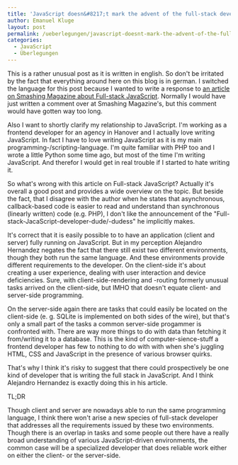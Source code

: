 ```yaml
---
title: 'JavaScript doesn&#8217;t mark the advent of the full-stack developer'
author: Emanuel Kluge
layout: post
permalink: /ueberlegungen/javascript-doesnt-mark-the-advent-of-the-full-stack-developer/
categories:
  - JavaScript
  - Überlegungen
---
```


This is a rather unusual post as it is written in english. So don't be irritated by the fact that everything around here on this blog is in german. I switched the language for this post because I wanted to write a response to [an article on Smashing Magazine about Full-stack JavaScript](http://coding.smashingmagazine.com/2013/11/21/introduction-to-full-stack-javascript/). Normally I would have just written a comment over at Smashing Magazine's, but this comment would have gotten way too long.

Also I want to shortly clarify my relationship to JavaScript. I'm working as a frontend developer for an agency in Hanover and I actually love writing JavaScript. In fact I have to love writing JavaScript as it is my main programming-/scripting-language. I'm quite familiar with PHP too and I wrote a little Python some time ago, but most of the time I'm writing JavaScript. And therefor I would get in real trouble if I started to hate writing it.

So what's wrong with this article on Full-stack JavaScript? Actually it's overall a good post and provides a wide overview on the topic. But beside the fact, that I disagree with the author when he states that asynchronous, callback-based code is easier to read and understand than synchronous (linearly written) code (e.g. PHP), I don't like the announcement of the "Full-stack-JacaScript-developer-dude/-dudess" he implicitly makes.

It's correct that it is easily possible to to have an application (client and server) fully running on JavaScript. But in my perception Alejandro Hernandez negates the fact that there still exist two different environments, though they both run the same language. And these environments provide different requirements to the developer. On the client-side it's about creating a user experience, dealing with user interaction and device deficiencies. Sure, with client-side-rendering and -routing formerly unusual tasks arrived on the client-side, but IMHO that doesn't equate client- and server-side programming.

On the server-side again there are tasks that could easily be located on the client-side (e. g. SQLite is implemented on both sides of the wire), but that's only a small part of the tasks a common server-side progammer is confronted with. There are way more things to do with data than fetching it from/writing it to a database. This is the kind of computer-sience-stuff a frontend developer has few to nothing to do with with when she's juggling HTML, CSS and JavaScript in the presence of various browser quirks.

That's why I think it's risky to suggest that there could prospectively be one kind of developer that is writing the full stack in JavaScript. And I think Alejandro Hernandez is exactly doing this in his article.

TL;DR

Though client and server are nowadays able to run the same programming language, I think there won't arise a new species of full-stack developer that addresses all the requirements issued by these two environments. Though there is an overlap in tasks and some people out there have a really broad understanding of various JavaScript-driven environments, the common case will be a specialized developer that does reliable work either on either the client- or the server-side.
